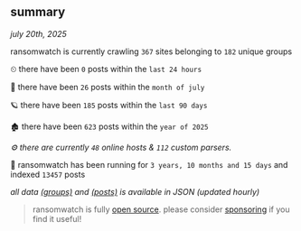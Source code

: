 
## summary
_july 20th, 2025_

ransomwatch is currently crawling `367` sites belonging to `182` unique groups

⏲ there have been `0` posts within the `last 24 hours`

🦈 there have been `26` posts within the `month of july`

🪐 there have been `185` posts within the `last 90 days`

🏚 there have been `623` posts within the `year of 2025`

_⚙️ there are currently `48` online hosts & `112` custom parsers._

🦕 ransomwatch has been running for `3 years, 10 months and 15 days` and indexed `13457` posts

_all data  [(groups)](http://https://dataleak.hopeless99.top//groups) and [(posts)](http://https://dataleak.hopeless99.top//posts) is available in JSON (updated hourly)_

> ransomwatch is fully [open source](https://github.com/joshhighet/ransomwatch#ransomwatch--). please consider [sponsoring](https://github.com/sponsors/joshhighet) if you find it useful!
